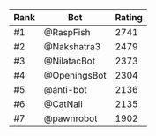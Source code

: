 Rank|Bot|Rating
---|---|---
#1|@RaspFish|2741
#2|@Nakshatra3|2479
#3|@NilatacBot|2373
#4|@OpeningsBot|2304
#5|@anti-bot|2136
#6|@CatNail|2135
#7|@pawnrobot|1902
